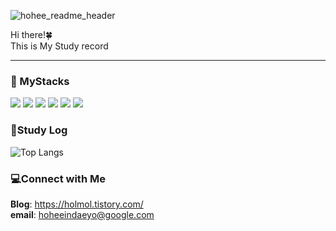 
![hohee_readme_header](https://github.com/Choihohee/Choihohee/assets/117076823/c5ddfb5b-5f65-46df-b96f-5bd593fe87c7)

Hi there!🍀<br/>
This is My Study record

***

<a> 
   <div align=left><h3>🫧 MyStacks</h3></div>
<div align=left> 
  <img src="https://img.shields.io/badge/java-007396?style=for-the-badge&logo=java&logoColor=white"> 
  <img src="https://img.shields.io/badge/spring-6DB33F?style=for-the-badge&logo=spring&logoColor=white">
  <img src="https://img.shields.io/badge/SpringBoot-6DB33F ?style=for-the-badge&logo=SpringBoot&logoColor=white">
  <img src="https://img.shields.io/badge/github-181717?style=for-the-badge&logo=github&logoColor=white">
  <img src="https://img.shields.io/badge/git-F05032?style=for-the-badge&logo=git&logoColor=white">
  <img src="https://img.shields.io/badge/Notion-000000?style=for-the-badge&logo=Notion&logoColor=white">
</div>

<h3>📃Study Log</h3>

![Top Langs](https://github-readme-stats.vercel.app/api/top-langs/?username=Choihohee&layout=compact)

<h3>💻Connect with Me</h3>

**Blog**: <https://holmol.tistory.com/><br/>
**email**: <hoheeindaeyo@google.com>



